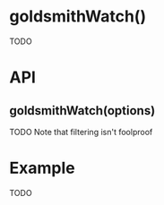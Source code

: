 # goldsmithWatch()
TODO

# API
## goldsmithWatch(options)
TODO
Note that filtering isn't foolproof

# Example
TODO